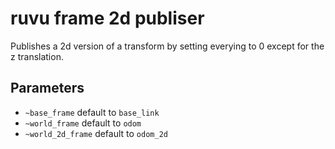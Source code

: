 # ruvu frame 2d publiser

Publishes a 2d version of a transform by setting everying to 0 except for the z translation.

## Parameters

- `~base_frame` default to `base_link`
- `~world_frame` default to `odom`
- `~world_2d_frame` default to `odom_2d`
